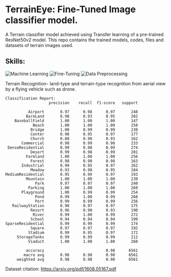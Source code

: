 # TerrainEye: Fine-Tuned Image classifier model. 

A Terrain classifier model achieved using Transfer learning of a pre-trained ResNet50v2 model.
This repo contains the trained models, codes, files and datasets of terrain images used.

## Skills:
<img src="https://img.shields.io/badge/Machine Learning-3776AB?style=flat-square&logo=ML&logoColor=white" alt="Machine Learning"> <img src="https://img.shields.io/badge/FineTuning-3776AB?style=flat-square&logo=finetuning&logoColor=white" alt="Fine-Tuning">  <img src="https://img.shields.io/badge/Data Preprocessing-3776AB?style=flat-square&logo=Data&logoColor=white" alt="Data Preprocessing">

Terrain Recognition-  land-type and terrain-type recognition from aerial view by a flying vehicle such as drone.


```
Classification Report:
                   precision    recall  f1-score   support

          Airport       0.97      0.98      0.97       248
         BareLand       0.98      0.93      0.95       202
    BaseballField       1.00      1.00      1.00       147
            Beach       1.00      1.00      1.00       258
           Bridge       1.00      0.99      0.99       238
           Center       0.98      0.95      0.97       177
           Church       0.88      0.98      0.93       162
       Commercial       0.98      0.99      0.98       233
 DenseResidential       0.99      0.98      0.99       274
           Desert       0.99      0.98      0.99       201
         Farmland       1.00      1.00      1.00       256
           Forest       0.98      0.98      0.98       163
       Industrial       0.99      0.95      0.97       262
           Meadow       0.93      0.98      0.95       184
MediumResidential       0.95      0.99      0.97       193
         Mountain       1.00      1.00      1.00       230
             Park       0.97      0.97      0.97       240
          Parking       1.00      1.00      1.00       269
       Playground       1.00      0.99      0.99       254
             Pond       0.99      1.00      0.99       268
             Port       0.99      0.99      0.99       256
   RailwayStation       0.98      0.97      0.97       175
           Resort       0.96      0.90      0.93       190
            River       0.99      1.00      0.99       272
           School       0.94      0.94      0.94       199
SparseResidential       0.99      0.99      0.99       174
           Square       0.97      0.97      0.97       192
          Stadium       0.99      0.95      0.97       172
     StorageTanks       0.99      0.99      0.99       212
          Viaduct       1.00      1.00      1.00       260

         accuracy                           0.98      6561
        macro avg       0.98      0.98      0.98      6561
     weighted avg       0.98      0.98      0.98      6561
```



Dataset citation: https://arxiv.org/pdf/1608.05167.pdf
